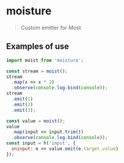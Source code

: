 # moisture
> Custom emitter for Most

## Examples of use
```js
import moist from 'moisture';

const stream = moist();
stream
  .map(x => x * 2)
  .observe(console.log.bind(console));
stream
  .emit(1)
  .emit(2)
  .emit(3);

const value = moist();
value
  .map(input => input.trim())
  .observe(console.log.bind(console));
const input = h('input', {
  oninput: e => value.emit(e.target.value)
});
```
